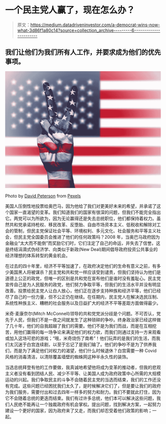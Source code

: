 # 一个民主党人赢了，现在怎么办？

> 原文：<https://medium.datadriveninvestor.com/a-democrat-wins-now-what-3d86f1a80c14?source=collection_archive---------6----------------------->

## 我们让他们为我们所有人工作，并要求成为他们的优先事项。

![](img/e981af13368ebcc5f67496d8660ef903.png)

Photo by [David Peterson](https://www.pexels.com/@davidpeterson?utm_content=attributionCopyText&utm_medium=referral&utm_source=pexels) from [Pexels](https://www.pexels.com/photo/administration-america-art-banner-345092/?utm_content=attributionCopyText&utm_medium=referral&utm_source=pexels)

美国人压倒性地投票给奥巴马，因为他给了我们对更美好未来的希望，并承诺了这个国家一直渴望的变革。我们知道我们的国家有很深的问题，但我们不能完全指出它。两党可以为所欲为，因为无论赢得还是失去总统职位，他们都保持着权力。虽然共和党承诺持枪权、移民改革、反堕胎、自由市场资本主义、低税收和解除对工会的管制，但民主党保证社会平等、环境权利、多元文化、社会服务和平等主义社会，但民主党全国委员会推进了他们的任何政策吗？2008 年，当奥巴马政府因为金融业“太大而不能倒”而奖励它们时，它们注定了自己的命运，并失去了信誉。这是终结涓滴式伪经济学、向类似于新政(New Deal)期间倡导政府投资公共事业的经济理想的体系转型的黄金机会。

在过去的四十年里，经济不平等加速了，在政府决定他们的生命有意义之前，有多少美国黑人将被谋杀？民主党和共和党一样应该受到谴责，但我们坚持认为他们是道德上公正的政党，但唯一的区别是共和党在宣布他们是谁时没有羞耻心。民主党宣传自己是为人民服务的政党，他们努力争取平等，但我们的生活水平并没有明显改善。投票给民主党人让白人放心，他们正在逐步支持种族和经济平等，他们已经尽了自己的一份力量，但不公正仍在继续。在任期内，民主党人在解决选民压制、系统性种族主义、糟糕的社会服务以及日益扩大的经济不平等差距方面做得最少。

米奇·麦康奈尔(Mitch McConnell)领导的共和党党派分歧是个问题。不可否认，党先于人民，但我们不是一夜之间就发生了这种琐碎的争吵。终身政治家已经这样做了几十年，他们的自我超越了我们的需要。他们不是为我们而战，而是在互相挖苦，用他们赢得的每一场争论来满足他们的权力欲，而我们则通过支持一方来观看或加入这场可悲的游戏；“哦，米奇烧伤了南希”！他们玩弄的是我们的生活，而我们太沉迷于白宫连续剧，以至于忘记了是我们输了。他们的争吵不是为了供养我们，而是为了满足他们对权力的渴望，他们什么时候退休？白宫需要一种 Covid 风格的消毒清洁，以清除覆盖墙壁的蜘蛛网这种半永久性的装饰。

当选总统拜登有他的工作要做，我真诚地希望他将成为变革的推动者，但我的悲观主义者没有看到团结人民、减少不平等、让美国人成为政府政策中心所需的大规模运动的兴起。我们争取民主的斗争不会随着民主党的当选而结束，我们的工作还没有完成。这些问题已经困扰我们太久了，是时候解决它们了，但是要让我们的政府为我们服务，需要付出和过去四年一样多的努力和耐力。我们不要就此打住，因为它不会随着总统的更迭而结束。我们有过许多总统，他们本可以解决这些问题，我们人民绝不能再让一个独裁政府有机会掌权。提出问题，找到解决方案，一起努力建设一个更好的国家，因为政府来了又走，而我们却忍受着他们政策的影响；一起。
